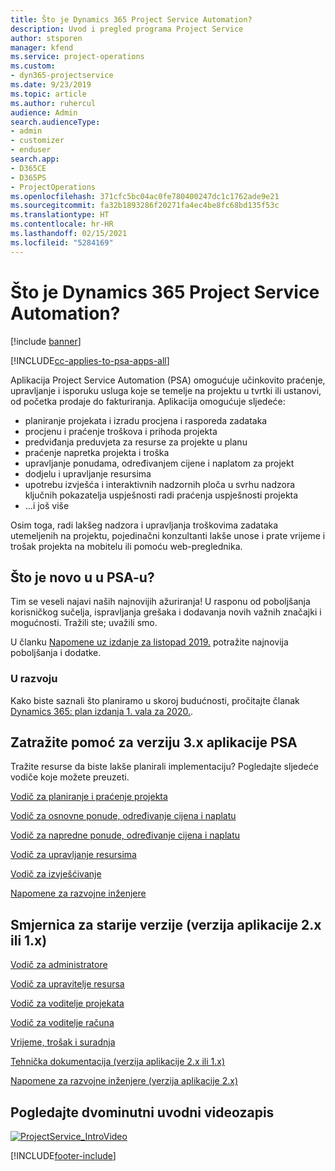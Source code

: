 ```yaml
---
title: Što je Dynamics 365 Project Service Automation?
description: Uvod i pregled programa Project Service
author: stsporen
manager: kfend
ms.service: project-operations
ms.custom:
- dyn365-projectservice
ms.date: 9/23/2019
ms.topic: article
ms.author: ruhercul
audience: Admin
search.audienceType:
- admin
- customizer
- enduser
search.app:
- D365CE
- D365PS
- ProjectOperations
ms.openlocfilehash: 371cfc5bc04ac0fe780400247dc1c1762ade9e21
ms.sourcegitcommit: fa32b1893286f20271fa4ec4be8fc68bd135f53c
ms.translationtype: HT
ms.contentlocale: hr-HR
ms.lasthandoff: 02/15/2021
ms.locfileid: "5284169"
---
```

# <a name="what-is-dynamics-365-project-service-automation"></a>Što je Dynamics 365 Project Service Automation?

[!include [banner](../includes/psa-now-project-operations.md)]

[!INCLUDE[cc-applies-to-psa-apps-all](../includes/cc-applies-to-psa-apps-all.md)]

Aplikacija Project Service Automation (PSA) omogućuje učinkovito praćenje, upravljanje i isporuku usluga koje se temelje na projektu u tvrtki ili ustanovi, od početka prodaje do fakturiranja. Aplikacija omogućuje sljedeće:

- planiranje projekata i izradu procjena i rasporeda zadataka
- procjenu i praćenje troškova i prihoda projekta
- predviđanja preduvjeta za resurse za projekte u planu
- praćenje napretka projekta i troška
- upravljanje ponudama, određivanjem cijene i naplatom za projekt
- dodjelu i upravljanje resursima
- upotrebu izvješća i interaktivnih nadzornih ploča u svrhu nadzora ključnih pokazatelja uspješnosti radi praćenja uspješnosti projekta
- ...i još više

Osim toga, radi lakšeg nadzora i upravljanja troškovima zadataka utemeljenih na projektu, pojedinačni konzultanti lakše unose i prate vrijeme i trošak projekta na mobitelu ili pomoću web-preglednika.

## <a name="whats-new-in-psa"></a>Što je novo u u PSA-u?
Tim se veseli najavi naših najnovijih ažuriranja! U rasponu od poboljšanja korisničkog sučelja, ispravljanja grešaka i dodavanja novih važnih značajki i mogućnosti. Tražili ste; uvažili smo.

U članku [Napomene uz izdanje za listopad 2019.](https://docs.microsoft.com/dynamics365-release-plan/2019wave2/index) potražite najnovija poboljšanja i dodatke.

### <a name="in-development"></a>U razvoju
Kako biste saznali što planiramo u skoroj budućnosti, pročitajte članak [Dynamics 365: plan izdanja 1. vala za 2020.](https://docs.microsoft.com/dynamics365-release-plan/2020wave1/index).

## <a name="get-help-with-psa-version-3x"></a>Zatražite pomoć za verziju 3.x aplikacije PSA
Tražite resurse da biste lakše planirali implementaciju? Pogledajte sljedeće vodiče koje možete preuzeti.

 [Vodič za planiranje i praćenje projekta](../psa/implementation-guides/project-planning-tracking.md)

 [Vodič za osnovne ponude, određivanje cijena i naplatu](../psa/implementation-guides/begin-quoting-pricing-billing.md)

 [Vodič za napredne ponude, određivanje cijena i naplatu](../psa/implementation-guides/adv-quoting-pricing-billing.md)

 [Vodič za upravljanje resursima](../psa/implementation-guides/resource-management-guide.md)

 [Vodič za izvješćivanje](../psa/implementation-guides/reporting-guide.md)

 [Napomene za razvojne inženjere](../psa/developer-guides/overview-dev-notes-v3.x.md)

## <a name="guidance-for-earlier-versions-app-version-2x-or-1x"></a>Smjernica za starije verzije (verzija aplikacije 2.x ili 1.x)
 [Vodič za administratore](../psa/admin-guide.md)

 [Vodič za upravitelje resursa](../psa/resource-manager-guide.md)

 [Vodič za voditelje projekata](../psa/project-manager-guide.md)

 [Vodič za voditelje računa](../psa/account-manager-guide.md)

 [Vrijeme, trošak i suradnja](../psa/time-expense-collaboration-guide.md)

 [Tehnička dokumentacija (verzija aplikacije 2.x ili 1.x)](../psa/white-papers.md)

 [Napomene za razvojne inženjere (verzija aplikacije 2.x)](../psa/developer-guides/add-custom-qoi-forms-v2.x.md)

 ## <a name="watch-a-2-minute-overview-video"></a>Pogledajte dvominutni uvodni videozapis
 <a name="heroArea"></a> [![ProjectService_IntroVideo](../psa/media/project-service-intro-video.png "ProjectService_IntroVideo")](https://go.microsoft.com/fwlink/p/?LinkId=799457)




[!INCLUDE[footer-include](../includes/footer-banner.md)]